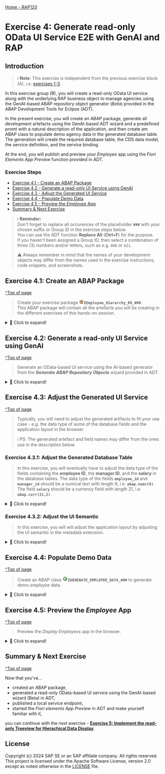 [Home - RAP120](/README.md#exercises)

# Exercise 4: Generate read-only OData UI Service E2E with GenAI and RAP

## Introduction

> ℹ️ **Note**: This exercise is independent from the previous exercise block (A), i.e. [exercises 1-3](../ex01/README.md). 

In this exercise group (B), you will create a read-only OData UI service along with the underlying RAP business object to manage agencies using the GenAI-based ABAP repository object generator (_Beta_) provided in the ABAP Development Tools for Eclipse (ADT). 

In the present exercise, you will create an ABAP package, generate all development artefacts using the GenAI-based ADT wizard and a predefined promt with a natural description of the application, and then create am ABAP class to populate demo agency data in the generated database table. The generation will create the required database table, the CDS data model, the service definition, and the service binding. 

At the end, you will publish and preview your _Employee_ app using the _Fiori Elements App Preview_ function provided in ADT. 

### Exercise Steps

- [Exercise 4.1 - Create an ABAP Package](#exercise-41-create-an-abap-package)
- [Exercise 4.2 - Generate a read-only UI Service using GenAI](#exercise-42-generate-a-read-only-ui-service-using-genai)
- [Exercise 4.3 - Adjust the Generated UI Service](#exercise-43-adjust-the-generated-ui-service)
- [Exercise 4.4 - Populate Demo Data](#exercise-44-populate-demo-data)
- [Exercise 4.5 - Preview the _Employee_ App](#exercise-45-preview-the-employee-app)
- [Summary & Next Exercise](#summary--next-exercise)  


> ℹ️ **Reminder:**   
> Don't forget to replace all occurences of the placeholder **`###`** with your chosen suffix or Group ID in the exercise steps below.   
> You can use the ADT function **Replace All** (**Ctrl+F**) for the purpose.   
> If you haven't been assigned a Group ID, then select a combination of three (3) numbers and/or letters, such as e.g. `000` or `AI1`. 
> 
> ⚠️ Always remember in mind that the names of your development objects may differ from the names used in the exercise instructions, code snippets, and screenshots. 

## Exercise 4.1: Create an ABAP Package
[^Top of page](#)

> Create your exercise package ![package](../images/adt_package.png)**`ZEmployee_Hierarchy_RO_###`**.   
> This ABAP package will contain all the artefacts you will be creating in the different exercises of this hands-on session.

 <details>
  <summary>🔵 Click to expand!</summary>

   1. In ADT, go to the **Project Explorer**, right-click on your ![project](../images/adt_project.png)ABAP Cloud Project, select **New** > **ABAP Package** from the context menu.
 
      Maintain the required information provided below and click **Next** to continue. 
 
      Replace the occurrence of the placeholder **`###`** with your chosen or assigned suffix, which should be a combination of three (3) numbers and/or letters, e.g. **`476`** or **`AP3`**. 
 
      - Name: **`ZRAP120_Employee_###`** 
      - Description: _**`Employees App`**_
      - Select the box ✅**Add to favorites package**
      - Superpackage: **`ZLOCAL`**  
 
      > ℹ️ The suffix **`000`** is used for the screenshots in this exercise. Use a different suffix.        
 
      Provide a transport request if requested and click **Finish**.           
      
      <img src="images/ro01.png" alt="generate UI service" width="50%">

</details>

## Exercise 4.2: Generate a read-only UI Service using GenAI
[^Top of page](#)

 > Generate an OData-based UI service using the AI-based generator from the **_Generate ABAP Repository Objects_** wizard provided in ADT.

 <details>
  <summary>🔵 Click to expand!</summary>

   1. Right-click on your ![project](../images/adt_project.png)ABAP Cloud project and select **New** > **Generate ABAP Repository Objects** from the context menu.
      
      Select the entry **`OData UI Service Supported by AI (Beta)`** in the wizard and click **Next >**.
      
      Maintain your package name ![package](../images/adt_package.png)**`ZRAP120_Employee_###`** and click **Next >**.                  
 
      <table>
      <tr>
          <td><img src="images/ro02.png" alt="generate UI service" width="100%"></td>
          <td><img src="images/ro03.png" alt="generate UI service" width="100%"></td>
          <td><img src="images/ro04.png" alt="generate UI service" width="100%"></td>
      </tr>
      </table>

   3. Clear the default prompt, insert the one provided below for this exercise, and click **Next >**. 
 
      Replace the occurence of the placeholder `###` with your chosen suffix.
      
 
      ```PROMPT
        Generate a read-only application for displaying employees. 
        The employee entity requires the fields employee_id, first_name, last_name, salary, manager_id, and manager_uuid. 
        Use a numerical data type with length 6 for the fields employee_id and manager_id.
        Use the uuid data type for the field manager_uuid.
        Use built-in character string data type char with length 40 for the fields first_name and last_name. 
        Salary is a currency field with length 21. 
        Create the object names with the suffix '###'.
      ```

      <img src="images/ro05.png" alt="generate UI service" width="50%">
 
       The wizard now shows the list of all artifacts that will be generated and the ability to preview some of them - e.g. database tables. 
        
       <img src="images/ro06.png" alt="generate UI service" width="50%">
 
      > ℹ️ **Note**:  
      > 
      > 1️⃣ Please note that the names of repository objects, table fields, and other elements in your preview may differ from those shown in the screenshots or used in the exercise description and the code snippets provided, as there is no guarantee from the GenAI side. The ability to customize the suggestions will be provided in future releases.
      >
      > 2️⃣ According to the [naming conventions of the Virtual Data Model (VDM) in SAP S/4HANA](https://help.sap.com/docs/SAP_S4HANA_CLOUD/c0c54048d35849128be8e872df5bea6d/8a8cee943ef944fe8936f4cc60ba9bc1.html), interface views have the prefix **`<namespace>I_`** and basic/composite restricted reuse views and BO views have the prefix **`<namespace>R_`**. 
      > The current wizard of the AI-based generator doesn't yet allow you to changes the generated artifact names. This option will be added in the future.        
      > For this reason, the generated interface view is a root view entity (instead of a simple view entity) and has the suffix `ZR_` instead of `ZI_` in this exercises.               

 
      > ℹ️ **Work-around**:   
      > In case you do not have access to the AI-based wizard, then create a database table using the table definition provided below and use the classic ADT wizard to create an UI service based on this database table.
 
      <details>
        <summary> 📄 Create a database table</summary>      
          First, create the database table ![table](../images/adt_tabl.png)**`ZEMPLOYEE###`** and replace the default code with thetable definition provided below. 
        
         Then right-click on it and select the entry **`Generate ABAP Repository Objects...`** from the context menu, and select **`OData UI Service`** in the dialog to start the classic generation.
              
         ```ABAP
           @EndUserText.label : 'Database Table for ZEMPLOYEE###'
           @AbapCatalog.enhancement.category : #NOT_EXTENSIBLE
           @AbapCatalog.tableCategory : #TRANSPARENT
           @AbapCatalog.deliveryClass : #A
           @AbapCatalog.dataMaintenance : #RESTRICTED
           define table zemployee### {

             key client   : abap.clnt not null;
             key uuid     : sysuuid_x16 not null;
             employee_id  : abap.numc(8);
             first_name   : abap.char(40);
             last_name    : abap.char(40);
             salary_curr  : abap.cuky;
             @Semantics.amount.currencyCode : 'zemployee###.salary_curr'
             salary       : abap.curr(21,2);
             manager_id   : abap.int8;
             manager_uuid : sysuuid_x16;
           }
         ```
       
         <img src="images/ro07.png" alt="generate UI service" width="50%">
       
      </details>
      
   5. Click **Next >**, select a transport request, and click **Finish** to start the generation of all artifacts. The generation of all artifacts may take a few moments.
        
      After the successfull generation, you can check all generated artifacts in the _**Project Explorer**_ view. You may need to refresh your package by pressing  pressing **F5**.  
 
      > **ℹ️ List of the generated repository objects**:
 
      <details>
        <summary>Click to expand!</summary>

        > **Note**: The names of the artifacts generated in your exercise package may differ from those listed in the table below 
        > as they are generated by GenAI and there is no guarantee from the GenAI side.

        | **Object Category**       | **Repository Object Type**  | **Artefact Names**                                                         |
        |---------------------------|-----------------------------|----------------------------------------------------------------------------|
        | **Business Services**     |                             |                                                                            |
        |                           | **Service Definitions**     | **`ZUI_EMPLOYEE###_O4`**                                                   |
        |                           | **Service Bindings**        | **`ZUI_EMPLOYEE###_O4`**                                                   |
        | **Core Data Services**    |                             |                                                                            |
        |                           | **Behavior Definitions**    | **`ZR_EMPLOYEE###`** - Base CDS view                                       |
        |                           |                             | **`ZC_EMPLOYEE###`** - Consumption view                                    |     
        |                           | **Metadata Definitions**    | **`ZC_EMPLOYEE###`** - Metadata extension for the consumption view         |
        | **Dictionary**            |                             |                                                                            |
        |                           | **Database Tables**         | **`ZEMPLOYEE###`** - Database table for storing active data                |
        
      </details>      
 
   7. Now, go to your service binding ![service binding](../images/adt_srvb.png)**`ZUI_EMPLOYEE###_O4`** which is opened in the editor and click **Publish** to publish its local service endpoint to view service URL, entity sets, and associations.  
 
      <img src="images/ro08.png" alt="generate UI service" width="100%"> 
        
      The exposed entity **_Employee_** now appears in the **_Entity Set_** area. You can directly launch the **Fiori Elements App Preview** in ADT to start the app in the browser or you can proceed to the next exercise to populate the demo data in the application by filling the database table with the _Employee_ demo data.
 
      The preview of the _Manage Employees" app is now displayed in the browser without any data.
      
      > ⛔ **Attention** ⛔   
      > **DO NOT** yet create any _**employee**_ records in the Fiori app yet, as you'll be adjusting the generated database table in the next step. 
 
      <img src="images/ro09.png" alt="generate UI service" width="100%">
      
      Below is the Fiori elements app preview in the browser (without data).
 
      > ⛔ **Attention** ⛔   
      > **DO NOT** yet create any _**employee**_ records in the Fiori app yet, as you'll be adjusting the generated database table in the next step. 
 
      <img src="images/ro09b.png" alt="generate UI service" width="80%">
   
</details>


## Exercise 4.3: Adjust the Generated UI Service 
[^Top of page](#)

> Typically, you will need to adjust the generated artifacts to fit your use case - e.g. the data type of some of the database fields and the application layout in the browser.
> 
> ℹ️ PS: The generated artefact and field names may differ from the ones use in the description below.
 
### Exercise 4.3.1: Adjust the Generated Database Table 
 
> In this exercise, you will eventually have to adjust the data type of the fields containing the **employee ID**, the **manager ID**, and the **salary** in the database tables. The data type of the fields **`employee_id`** and **`manager_id`** should be a numical text with length 8, i.e. **`abap.numc(8)`**.  The field **`salary`** should be a currency field with length 21, i.e. **`abap.curr(21,2)`**. 
> 
 <details>
  <summary>🔵 Click to expand!</summary>

   1. Go to your package in the **Project Explorer**, open the database table ![table](../images/adt_tabl.png)**`ZEMPLOYEE###`** for storing the active agency data, and replace the data type of the fields **`employee_id`** and **`manager_id`** with **`abap.numc(8)`** if necessary.      
 
      ```ABAP
       abap.numc(8) 
      ```       
  
      Also replace the data type of the field **`salary`** with **`abap.curr(21,2)`** if necessary.
  
      ```ABAP
       abap.curr(21,2)
      ```         

      <img src="images/ro10.png" alt="Adjust generated UI service" width="50%">

   2. Save ![save icon](../images/adt_save.png) and activate ![activate icon](../images/adt_activate.png) the changes.  
  
      You can now create _employee_ records in the Fiori app if you want. You will generate some demo data in the next step.
    
</details>
 
### Exercise 4.3.2: Adjust the UI Semantic  
 
> In this exercise, you will will adjust the application layout by adjusting the UI semantic in the metadata extension. 
> 
 <details>
  <summary>🔵 Click to expand!</summary>

   1. Go to your package in the **Project Explorer**, open the generated CDS metadata extension ![ddlx](../images/adt_ddlx.png)**`ZC_EMPLOYEE###`**.


   2. Hide the element **`Uuid`** by removing all `@UI` annotations specified directly above it, ⛔**except** for the **`@UI.facet`** annotation block which must remain in the metadata extension, and inserting the line provided below.   
    
      ```CDS
       @UI.hidden: true 
      ```            
   
      <img src="images/ro11.png" alt="Adjust generated UI service" width="50%">

   2. Also hide the element **`ManagerUuid`** by removing all `@UI` annotations specified directly above it and replacing it with the line provided below.     
  
      ```CDS
       @UI.hidden: true 
      ```            

      <img src="images/ro11b.png" alt="Adjust generated UI service" width="50%">
  
   3. You can also, for example, adjust the specified labels:
      - EmployeeId --> Employee ID
      - FirstName --> First Name
      - LastName --> Last Name
      - ManagerId --> Manager ID

  <!---
  Employee ID
  
      | **RAP Layer**                          | **New Label**                 | 
      |----------------------------------------|---------------------------------|
      |   **EmployeeId**                                    | **Employee ID**                  | 
      |    **FirstName**                                    |  First Name                               | 
      |                                        | **Behavior**                    |
      |                                        |                                 | 

-->
        
   4 Save ![save icon](../images/adt_save.png) and activate ![activate icon](../images/adt_activate.png) the changes.    
    
</details> 


## Exercise 4.4: Populate Demo Data
[^Top of page](#)
 
> Create an ABAP class ![class](../images/adt_class.png)**`ZGENERATE_EMPLOYEE_DATA_###`** to generate demo _employee_ data.

 <details>
  <summary>🔵 Click to expand!</summary>

   1. Right-click your ABAP package **`ZEMPLOYEE_HIERARCHY_RO_###`** and select **New** > **ABAP Class** from the context menu.

      Maintain the required information (`###` is your group ID) and click **Next >**.
      - Name: **`ZGENERATE_EMPLOYEE_DATA_###`**
      - Description: _**`Generate demo employee data`**_       
      
      <img src="images/ro12.png" alt="Generate demo data" width="50%">  
  
      Select a transport request if requested and click **Finish** to create the class.
 
      The default class source code is now displayed in the editor.
   
   4. Replace the default class template with the source code provided below.
 
      Replace all occurences of the placeholder **`###`** with your suffix using the **Replace All** function (**Ctrl+F**).
 
      <details>
      <summary>🟡 Click to expand the source code!</summary>

         ```ABAP 
          CLASS zgenerate_employee_data_### DEFINITION
            PUBLIC
            FINAL
            CREATE PUBLIC .
            PUBLIC SECTION.
              INTERFACES if_oo_adt_classrun.

            PROTECTED SECTION.
            PRIVATE SECTION.
          ENDCLASS.

          CLASS zgenerate_employee_data_### IMPLEMENTATION.

            METHOD if_oo_adt_classrun~main.
              data: dummy_manager_uuid type sysuuid_x16.

              "delete existing data, if available
              DELETE FROM zemployee###.
              "EXIT.

              "insert employee data
              INSERT zemployee###  FROM (
                  SELECT
                    FROM /dmo/employee_hr AS employee
                    FIELDS
                      uuid(  )                  AS uuid,
                      employee~employee         AS employee_id,
                      employee~first_name       AS first_name,
                      employee~last_name        AS last_name,
                      employee~salary_currency  AS salary_curr,
                      employee~salary           AS salary,
                      employee~manager          AS manager_id,
                      @dummy_manager_uuid       AS manager_uuid   "dummy manager UUID                      

                      ORDER BY employee UP TO 2000 ROWS
                ).

              "assign correct manager UUID
              SELECT * FROM zemployee### INTO TABLE @DATA(employees_hr).
              LOOP AT employees_hr INTO DATA(employee_hr).
                SELECT SINGLE * FROM zemployee### WHERE employee_id = @employee_hr-manager_id INTO @DATA(manager_empl).
                employee_hr-manager_uuid = manager_empl-uuid.  "manager uuid EQ employee uuid
                MODIFY zemployee### FROM @employee_hr.
              ENDLOOP.
              COMMIT WORK.
              out->write( |RAP120 - Employee data successfully generated. / sy-subrc { sy-subrc } | ).
            ENDMETHOD.
          ENDCLASS.
         ```   
      </details>   
  
      <img src="images/ro13.png" alt="Generate demo data" width="50%">
  
      ℹ️ **Brief code explanation**:   
  
      <details>
        <summary>Click to expand!</summary>
         
         > 1) In the `INSERT` block, the relevant data is read from the database table `/dmo/employee_hr`, which contains _employee_ data and belongs to the _Flight Reference Scenario_. The built-in function `uuid(  )` is used to generate a uuid for the key field `employee_uuid` of the generated table `zemployee_hr###`, because the source database table (`/dmo/employee_hr`) has a semantic primary key (`employee`). A dummy value is set for the field `manager_uuid` at this stage.
         >        
         > 2) In the 2nd block, the correct manager UUID, i.e. field `manager_uuid`, is assigned using the semantic primary key `employee_id` and the field `manager_id`. 
         >        
         > 3) The `COMMIT WORK` statement triggers an explicit database commit to persist the data and close all opened database cursors .

      </details>         
  
   3. Save ![save icon](../images/adt_save.png) and activate ![activate icon](../images/adt_activate.png) the class.
 
   4. Execute the class as console application. 

      For that, right-click on your ABAP class ![class](../images/adt_class.png)**`ZGENERATE_EMPLOYEE_DATA_###`**, select the run button > **Run As** > **ABAP Application (Console) F9** or simply press **F9**. 
 
      A successful message now appears displayed in the _ABAP Console_.   
 
      <table>
      <tr>
          <td><img src="images/ro14.png" alt="Generate demo data" width="100%"></td>
      </tr>
      </table>  
 
   5. You can open your generated database table ![table](../images/adt_tabl.png)**`ZEMPLOYEE###`** for storing the active _Agency_ data and press **F8** to start the data preview and display the filled database entries. 
 
      > ℹ️ Note: Always remember that the names of the artifacts and fiels generated by GenAI may differ.
  
      In the database table, each employee can also be a manager. Therefore, the employee UUID/ID (node ID)  can also be a manager UUID/ID (parent node ID).
  
      <img src="images/ro16.png" alt="Generate demo data" width="50%">
   
</details>


## Exercise 4.5: Preview the _Employee_ App
[^Top of page](#)

>  Preview the _Display Employees_ app in the browser.

 <details>
  <summary>🔵 Click to expand!</summary>

   1. Open your service binding ![service binding](../images/adt_srvb.png)**`ZUI_EMPLOYEE###_O4`**, select the entity set **Agency**, and click **Preview** to start the Fiori Elements App Preview and open the app in the browser.
 
      <img src="images/ro17.png" alt="preview UI service mit demo data" width="70%">
     
   3. Play around with the application to familiarize yourself. 
 
</details>


## Summary & Next Exercise
[^Top of page](#)

Now that you've... 
- created an ABAP package,
- generated a read-only OData-based UI service using the GenAI-based wizard (Beta) in ADT,
- published a local service endpoint, 
- started the _Fiori elements App Preview_ in ADT and make yourself familiar with it,

you can continue with the next exercise - **[Exercise 5: Implement the read-only Treeview for Hierachical Data Display](../ex05/README.md)**.


## License

Copyright (c) 2024 SAP SE or an SAP affiliate company. All rights reserved. This project is licensed under the Apache Software License, version 2.0 except as noted otherwise in the [LICENSE](LICENSES/Apache-2.0.txt) file.
